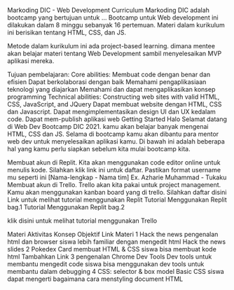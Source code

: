 Markoding DIC - Web Development Curriculum
Markoding DIC adalah bootcamp yang bertujuan untuk …
Bootcamp untuk Web development ini dilakukan dalam 8 minggu sebanyak 16 pertemuan.
Materi dalam kurikulum ini berisikan tentang HTML, CSS, dan JS.

Metode dalam kurikulum ini ada project-based learning. dimana mentee akan belajar materi tentang Web Development sambil menyelesaikan MVP aplikasi mereka.

Tujuan pembelajaran:
Core abilities:
Membuat code dengan benar dan efisien
Dapat berkolaborasi dengan baik
Memahami pengaplikasiaan teknologi yang diajarkan
Memahami dan dapat mengaplikasikan konsep programming
Technical abilities:
Constructing web sites with valid HTML, CSS, JavaScript, and JQuery Dapat membuat website dengan HTML, CSS dan Javascript.
Dapat mengimplementasikan design UI dan UX kedalam code.
Dapat mem-publish aplikasi web
Getting Started
Halo Selamat datang di Web Dev Bootcamp DIC 2021.
kamu akan belajar banyak mengenai HTML, CSS dan JS. Selama di bootcamp kamu akan dibantu para mentor web dev untuk menyelesaikan aplikasi kamu.
Di bawah ini adalah beberapa hal yang kamu perlu siapkan sebelum kita mulai bootcamp kita.

Membuat akun di Replit. Kita akan menggunakan code editor online untuk menulis kode. Silahkan klik link ini untuk daftar. Pastikan format username mu
seperti ini [Nama-lengkap - Nama tim] Ex. Azharie Muhammad - Tukaku
Membuat akun di Trello. Trello akan kita pakai untuk project management. Kamu akan menggunakan kanban board yang di trello. Silahkan daftar disini
Link untuk melihat tutorial menggunakan Replit
Tutorial Menggunakan Replit bag.1
Tutorial Menggunakan Replit bag.2

klik disini untuk melihat tutorial menggunakan Trello

Materi
Aktivitas	Konsep	Objektif	Link Materi
1	Hack the news	pengenalan html dan browser	siswa lebih familiar dengan mengedit html	Hack the news slides
2	Pokedex Card	membuat HTML & CSS	siswa bisa membuat kode html	Tambahkan Link
3	pengenalan Chrome Dev Tools	Dev tools untuk membantu mengedit code	siswa bisa menggunakan dev tools untuk membantu dalam debugging	
4	CSS: selector & box model	Basic CSS	siswa dapat mengerti bagaimana cara menstyling document HTML
